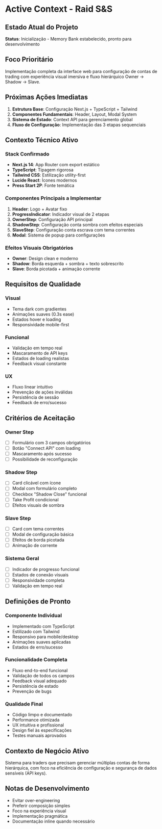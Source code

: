 # Active Context - Raid S&S

## Estado Atual do Projeto
**Status**: Inicialização - Memory Bank estabelecido, pronto para desenvolvimento

## Foco Prioritário
Implementação completa da interface web para configuração de contas de trading com experiência visual imersiva e fluxo hierárquico Owner → Shadow → Slave.

## Próximas Ações Imediatas
1. **Estrutura Base**: Configuração Next.js + TypeScript + Tailwind
2. **Componentes Fundamentais**: Header, Layout, Modal System
3. **Sistema de Estado**: Context API para gerenciamento global
4. **Fluxo de Configuração**: Implementação das 3 etapas sequenciais

## Contexto Técnico Ativo

### Stack Confirmado
- **Next.js 14**: App Router com export estático
- **TypeScript**: Tipagem rigorosa
- **Tailwind CSS**: Estilização utility-first
- **Lucide React**: Ícones modernos
- **Press Start 2P**: Fonte temática

### Componentes Principais a Implementar
1. **Header**: Logo + Avatar fixo
2. **ProgressIndicator**: Indicador visual de 2 etapas
3. **OwnerStep**: Configuração API principal
4. **ShadowStep**: Configuração conta sombra com efeitos especiais
5. **SlaveStep**: Configuração conta escrava com tema correntes
6. **Modal**: Sistema de popup para configurações

### Efeitos Visuais Obrigatórios
- **Owner**: Design clean e moderno
- **Shadow**: Borda esquerda + sombra + texto sobrescrito
- **Slave**: Borda picotada + animação corrente

## Requisitos de Qualidade

### Visual
- Tema dark com gradientes
- Animações suaves (0.3s ease)
- Estados hover e loading
- Responsividade mobile-first

### Funcional
- Validação em tempo real
- Mascaramento de API keys
- Estados de loading realistas
- Feedback visual constante

### UX
- Fluxo linear intuitivo
- Prevenção de ações inválidas
- Persistência de sessão
- Feedback de erro/sucesso

## Critérios de Aceitação

### Owner Step
- [ ] Formulário com 3 campos obrigatórios
- [ ] Botão "Connect API" com loading
- [ ] Mascaramento após sucesso
- [ ] Possibilidade de reconfiguração

### Shadow Step  
- [ ] Card clicável com ícone
- [ ] Modal com formulário completo
- [ ] Checkbox "Shadow Close" funcional
- [ ] Take Profit condicional
- [ ] Efeitos visuais de sombra

### Slave Step
- [ ] Card com tema correntes
- [ ] Modal de configuração básica
- [ ] Efeitos de borda picotada
- [ ] Animação de corrente

### Sistema Geral
- [ ] Indicador de progresso funcional
- [ ] Estados de conexão visuais
- [ ] Responsividade completa
- [ ] Validação em tempo real

## Definições de Pronto

### Componente Individual
- Implementado com TypeScript
- Estilizado com Tailwind
- Responsivo para mobile/desktop
- Animações suaves aplicadas
- Estados de erro/sucesso

### Funcionalidade Completa
- Fluxo end-to-end funcional
- Validação de todos os campos
- Feedback visual adequado
- Persistência de estado
- Prevenção de bugs

### Qualidade Final
- Código limpo e documentado
- Performance otimizada
- UX intuitiva e profissional
- Design fiel às especificações
- Testes manuais aprovados

## Contexto de Negócio Ativo
Sistema para traders que precisam gerenciar múltiplas contas de forma hierárquica, com foco na eficiência de configuração e segurança de dados sensíveis (API keys).

## Notas de Desenvolvimento
- Evitar over-engineering
- Preferir composição simples
- Foco na experiência visual
- Implementação pragmática
- Documentação inline quando necessário 